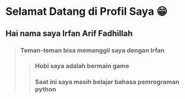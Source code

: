 # Selamat Datang di Profil Saya 😁
## Hai nama saya Irfan Arif Fadhillah
>### Teman-teman bisa memanggil saya dengan Irfan
>>### Hobi saya adalah bermain game
>>### Saat ini saya masih belajar bahasa pemrograman python


